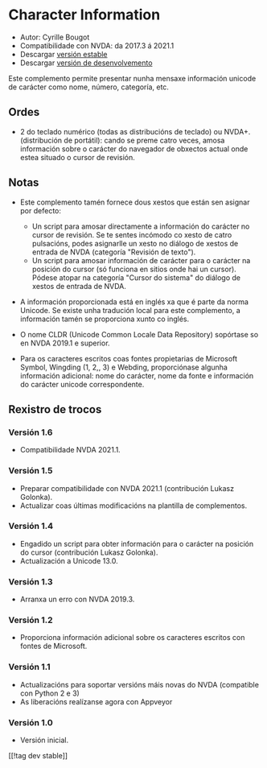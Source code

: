 # Character Information #

* Autor: Cyrille Bougot
* Compatibilidade con NVDA: da 2017.3 á 2021.1
* Descargar [versión estable][1]
* Descargar [versión de desenvolvemento][2]

Este complemento permite presentar nunha mensaxe información unicode de
carácter como nome, número, categoría, etc.


## Ordes

* 2 do teclado numérico (todas as distribucións de teclado) ou
  NVDA+. (distribución de portátil): cando se preme catro veces, amosa
  información sobre o carácter do navegador de obxectos actual onde estea
  situado o cursor de revisión.


## Notas

* Este complemento tamén fornece dous xestos que están sen asignar por
  defecto:

    * Un script para amosar directamente a información do carácter no cursor
      de revisión. Se te sentes incómodo co xesto de catro pulsacións, podes
      asignarlle un xesto no diálogo de xestos de entrada de NVDA (categoría
      "Revisión de texto").
    * Un script para amosar información de carácter para o carácter na
      posición do cursor (só funciona en sitios onde hai un cursor). Pódese
      atopar na categoría "Cursor do sistema" do diálogo de xestos de
      entrada de NVDA.

* A información proporcionada está en inglés xa que é parte da norma
  Unicode. Se existe unha tradución local para este complemento, a
  información tamén se proporciona xunto co inglés.
* O nome CLDR (Unicode Common Locale Data Repository) sopórtase so en NVDA
  2019.1 e superior.
* Para os caracteres escritos coas fontes propietarias de Microsoft Symbol,
  Wingding (1, 2,, 3) e Webding, proporciónase algunha información
  adicional: nome do carácter, nome da fonte e información do carácter
  unicode correspondente.


## Rexistro de trocos

### Versión 1.6

* Compatibilidade NVDA 2021.1.

### Versión 1.5

* Preparar compatibilidade con NVDA 2021.1 (contribución Lukasz Golonka).
* Actualizar coas últimas modificacións na plantilla de complementos.

### Versión 1.4

* Engadido un script para obter información para o carácter na posición do
  cursor (contribución Lukasz Golonka).
* Actualización a Unicode 13.0.

### Versión 1.3

* Arranxa un erro con NVDA 2019.3.


### Versión 1.2

* Proporciona información adicional sobre os caracteres escritos con fontes
  de Microsoft.


### Versión 1.1

* Actualizacións para soportar versións máis novas do NVDA (compatible con
  Python 2 e 3)
* As liberacións realízanse agora con Appveyor


### Versión 1.0

* Versión inicial.

[[!tag dev stable]]

[1]: https://addons.nvda-project.org/files/get.php?file=chari

[2]: https://addons.nvda-project.org/files/get.php?file=chari-dev

